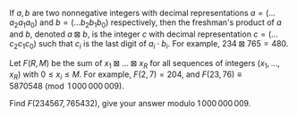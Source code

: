 If $a,b$ are two nonnegative integers with decimal representations $a=(\dots a_2a_1a_0)$ and $b=(\dots b_2b_1b_0)$ respectively, then the freshman's product of $a$ and $b$, denoted $a\boxtimes b$, is the integer $c$ with decimal representation $c=(\dots c_2c_1c_0)$ such that $c_i$ is the last digit of $a_i\cdot b_i$.
For example, $234 \boxtimes 765 = 480$.


Let $F(R,M)$ be the sum of $x_1 \boxtimes \dots \boxtimes x_R$ for all sequences of integers $(x_1,\dots,x_R)$ with $0\leq x_i \leq M$.
For example, $F(2, 7) = 204$, and $F(23, 76) \equiv 5870548 \pmod{ 1\,000\,000\,009}$.


Find $F(234567,765432)$, give your answer modulo $1\,000\,000\,009$.